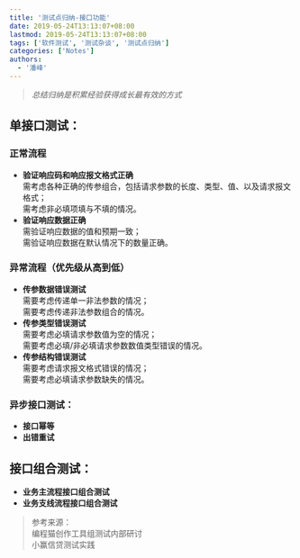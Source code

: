 ```yaml
---
title: '测试点归纳-接口功能'
date: 2019-05-24T13:13:07+08:00
lastmod: 2019-05-24T13:13:07+08:00
tags: ['软件测试', '测试杂谈', '测试点归纳']
categories: ['Notes']
authors:
  - '潘峰'
---
```


> _总结归纳是积累经验获得成长最有效的方式_

## 单接口测试：

### 正常流程

- **验证响应码和响应报文格式正确**  
  需考虑各种正确的传参组合，包括请求参数的长度、类型、值、以及请求报文格式；  
  需考虑非必填项填与不填的情况。
- **验证响应数据正确**  
  需验证响应数据的值和预期一致；  
  需验证响应数据在默认情况下的数量正确。

### 异常流程（优先级从高到低）

- **传参数据错误测试**  
  需要考虑传递单一非法参数的情况；  
  需要考虑传递非法参数组合的情况。
- **传参类型错误测试**  
  需要考虑必填请求参数值为空的情况；  
  需要考虑必填/非必填请求参数数值类型错误的情况。
- **传参结构错误测试**  
  需要考虑请求报文格式错误的情况；  
  需要考虑必填请求参数缺失的情况。

### 异步接口测试：

- **接口幂等**
- **出错重试**

## 接口组合测试：

- **业务主流程接口组合测试**
- **业务支线流程接口组合测试**

> 参考来源：  
> 编程猫创作工具组测试内部研讨  
> 小赢信贷测试实践
